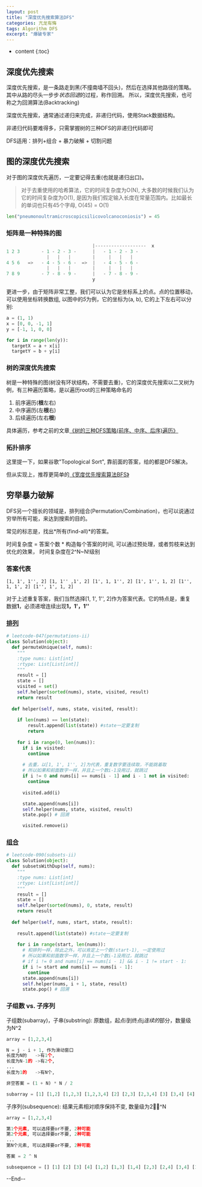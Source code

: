 ```yaml
---
layout: post
title: "深度优先搜索算法DFS"
categories: 亢龙有悔
tags: Algorithm DFS
excerpt: "爆破专家"
---
```


* content
{:toc}

## 深度优先搜索

深度优先搜索，是一条路走到黑(不撞南墙不回头)，然后在选择其他路径的策略。其中从路的尽头一步步*状态回退*的过程，称作回溯。
所以，深度优先搜索，也可称之为回溯算法(Backtracking)

深度优先搜索，通常通过递归来完成，非递归代码，使用Stack数据结构。

非递归代码要难得多，只需掌握树的三种DFS的非递归代码即可

DFS适用：排列+组合 + 暴力破解 + 切割问题

## 图的深度优先搜索

对于图的深度优先遍历，一定要记得去重(也就是递归出口)。

> 对于去重使用的哈希算法，它的时间复杂度为O(N), 大多数的时候我们认为它的时间复杂度为O(1), 是因为我们假定输入长度在常量范围内。比如最长的单词也只有45个字母, O(45) = O(1)

```python
len("pneumonoultramicroscopicsilicovolcanoconiosis") = 45
```

### 矩阵是一种特殊的图

```python
                                |-------------------  x
1 2 3        - 1 - 2 - 3 -      |   - 1 - 2 - 3 -  
               |   |   |        |     |   |   |
4 5 6   =>   - 4 - 5 - 6 -  =>  |   - 4 - 5 - 6 -
               |   |   |        |     |   |   |
7 8 9        - 7 - 8 - 9 -      |   - 7 - 8 - 9 -
                                y
```

更进一步，由于矩阵非常工整，我们可以认为它是坐标系上的点。点的位置移动，可以使用坐标转换数组, 以图中的*5*为例，它的坐标为(a, b), 它的上下左右可以分别:

```python
a = (1, 1)
x = [0, 0, -1, 1]  
y = [-1, 1, 0, 0]

for i in range(len(y)):
  targetX = a + x[i]
  targetY = b + y[i]
```

### 树的深度优先搜索

树是一种特殊的图(树没有环状结构，不需要去重)，它的深度优先搜索以二叉树为例，有三种遍历策略，是以遍历root的三种策略命名的

1. 前序遍历(**根**左右)
2. 中序遍历(左**根**右)
3. 后续遍历(左右**根**)

具体遍历，参考之前的文章[《树的三种DFS策略(前序、中序、后序)遍历》](http://geemaple.github.io/2018/09/09/树的三种DFS策略(前序-中序-后序)遍历/)

### 拓扑排序

这里提一下，如果谷歌"Topological Sort", 靠前面的答案，给的都是DFS解决。

但从实现上，推荐更简单的[《宽度优先搜索算法BFS》](http://geemaple.github.io/2020/05/21/breath-first-search-algorithm/)

## 穷举暴力破解

DFS另一个擅长的领域是，排列组合(Permutation/Combination)，也可以说通过穷举所有可能，来达到搜索的目的。

常见的标志是，找出*所有(find-all)*的答案。

时间复杂度 = 答案个数 * 构造每个答案的时间, 可以通过预处理，或者剪枝来达到优化的效果， 时间复杂度在2^N~N!级别

### 答案代表

```
[1, 1', 1'', 2] [1, 1'' ,1', 2] [1', 1, 1'', 2] [1', 1'', 1, 2] [1'', 1, 1', 2] [1'', 1', 1, 2]
```

对于上述重复答案，我们当然选择[1, 1', 1'', 2]作为答案代表。它的特点是，重复数据**1**，必须递增连续出现**1，1'，1''**

### [排列](https://leetcode.com/problems/permutations-ii/)

```python
# leetcode-047(permutations-ii)
class Solution(object):
  def permuteUnique(self, nums):
    """
    :type nums: List[int]
    :rtype: List[List[int]]
    """
    result = []
    state = []
    visited = set()
    self.helper(sorted(nums), state, visited, result)
    return result
        
  def helper(self, nums, state, visited, result):
      
    if len(nums) == len(state):
        result.append(list(state)) #state一定要复制
        return
      
    for i in range(0, len(nums)):
      if i in visited: 
        continue
        
      # 去重，以[1, 1', 1'', 2]为代表，重复数字要连续取，不能跳着取
      # 所以如果和前面数字一样，并且上一个数i-1没用过，就跳过
      if i != 0 and nums[i] == nums[i - 1] and i - 1 not in visited: 
        continue
        
      visited.add(i)

      state.append(nums[i])
      self.helper(nums, state, visited, result)
      state.pop() # 回溯

      visited.remove(i)
```

### [组合](https://leetcode.com/problems/subsets-ii/)

```python
# leetcode-090(subsets-ii​)
class Solution(object):
  def subsetsWithDup(self, nums):
    """
    :type nums: List[int]
    :rtype: List[List[int]]
    """
    result = []
    state = []
    self.helper(sorted(nums), 0, state, result)
    return result
        
  def helper(self, nums, start, state, result):
      
    result.append(list(state)) #state一定要复制
      
    for i in range(start, len(nums)):
      # 和排列一样，除此之外，可以肯定上一个数(start-1), 一定使用过
      # 所以如果和前面数字一样，并且上一个数i-1没用过，就跳过
      # if i != 0 and nums[i] == nums[i - 1] && i - 1 != start - 1: 
      if i != start and nums[i] == nums[i - 1]: 
        continue
      state.append(nums[i])
      self.helper(nums, i + 1, state, result)
      state.pop() # 回溯
```


### 子组数 vs. 子序列

子组数(subarray)，子串(substring): 原数组，起点i到终点j*连续的*部分，数量级为N^2

```python
array = [1,2,3,4]

N = j - i + 1, 作为滑动窗口
长度为N的   ->有1个, 
长度为N-1的 ->有2个, 
...
长度为1的   ->有N个,

非空答案 = (1 + N) * N / 2

subarray = [1] [1,2] [1,2,3] [1,2,3,4] [2] [2,3] [2,3,4] [3] [3,4] [4] # 非空共10 substring是一种特殊的数组
```


子序列(subsequence): 结果元素相对顺序保持不变, 数量级为2^N

```python
array = [1,2,3,4]

第1个元素, 可以选择要or不要, 2种可能
第2个元素, 可以选择要or不要, 2种可能
...
第N个元素, 可以选择要or不要, 2种可能

答案 = 2 ^ N

subsequence = [] [1] [2] [3] [4] [1,2] [1,3] [1,4] [2,3] [2,4] [3,4] [1,2,3] [1,2,4] [1,3,4] [2,3,4] [1,2,3,4] //共16个
```

--End--
